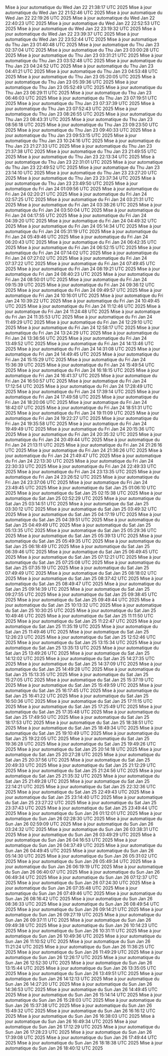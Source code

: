Mise à jour automatique du Wed Jan 22 21:38:17 UTC 2025
Mise à jour automatique du Wed Jan 22 21:52:46 UTC 2025
Mise à jour automatique du Wed Jan 22 22:19:26 UTC 2025
Mise à jour automatique du Wed Jan 22 22:40:23 UTC 2025
Mise à jour automatique du Wed Jan 22 22:52:53 UTC 2025
Mise à jour automatique du Wed Jan 22 23:19:32 UTC 2025
Mise à jour automatique du Wed Jan 22 23:39:37 UTC 2025
Mise à jour automatique du Wed Jan 22 23:52:44 UTC 2025
Mise à jour automatique du Thu Jan 23 01:40:48 UTC 2025
Mise à jour automatique du Thu Jan 23 02:37:04 UTC 2025
Mise à jour automatique du Thu Jan 23 03:00:28 UTC 2025
Mise à jour automatique du Thu Jan 23 03:31:21 UTC 2025
Mise à jour automatique du Thu Jan 23 03:52:48 UTC 2025
Mise à jour automatique du Thu Jan 23 04:24:52 UTC 2025
Mise à jour automatique du Thu Jan 23 04:41:21 UTC 2025
Mise à jour automatique du Thu Jan 23 04:53:48 UTC 2025
Mise à jour automatique du Thu Jan 23 05:20:05 UTC 2025
Mise à jour automatique du Thu Jan 23 05:39:36 UTC 2025
Mise à jour automatique du Thu Jan 23 05:52:49 UTC 2025
Mise à jour automatique du Thu Jan 23 06:29:11 UTC 2025
Mise à jour automatique du Thu Jan 23 06:46:03 UTC 2025
Mise à jour automatique du Thu Jan 23 07:19:51 UTC 2025
Mise à jour automatique du Thu Jan 23 07:37:39 UTC 2025
Mise à jour automatique du Thu Jan 23 07:52:43 UTC 2025
Mise à jour automatique du Thu Jan 23 08:26:55 UTC 2025
Mise à jour automatique du Thu Jan 23 08:43:31 UTC 2025
Mise à jour automatique du Thu Jan 23 08:56:18 UTC 2025
Mise à jour automatique du Thu Jan 23 09:23:50 UTC 2025
Mise à jour automatique du Thu Jan 23 09:40:33 UTC 2025
Mise à jour automatique du Thu Jan 23 09:53:15 UTC 2025
Mise à jour automatique du Thu Jan 23 10:24:16 UTC 2025
Mise à jour automatique du Thu Jan 23 21:27:33 UTC 2025
Mise à jour automatique du Thu Jan 23 21:37:38 UTC 2025
Mise à jour automatique du Thu Jan 23 21:49:55 UTC 2025
Mise à jour automatique du Thu Jan 23 22:13:34 UTC 2025
Mise à jour automatique du Thu Jan 23 22:31:01 UTC 2025
Mise à jour automatique du Thu Jan 23 22:49:52 UTC 2025
Mise à jour automatique du Thu Jan 23 23:14:10 UTC 2025
Mise à jour automatique du Thu Jan 23 23:27:20 UTC 2025
Mise à jour automatique du Thu Jan 23 23:37:34 UTC 2025
Mise à jour automatique du Thu Jan 23 23:49:50 UTC 2025
Mise à jour automatique du Fri Jan 24 01:09:56 UTC 2025
Mise à jour automatique du Fri Jan 24 02:20:21 UTC 2025
Mise à jour automatique du Fri Jan 24 02:57:25 UTC 2025
Mise à jour automatique du Fri Jan 24 03:21:31 UTC 2025
Mise à jour automatique du Fri Jan 24 03:38:26 UTC 2025
Mise à jour automatique du Fri Jan 24 03:50:04 UTC 2025
Mise à jour automatique du Fri Jan 24 04:17:55 UTC 2025
Mise à jour automatique du Fri Jan 24 04:39:20 UTC 2025
Mise à jour automatique du Fri Jan 24 04:49:32 UTC 2025
Mise à jour automatique du Fri Jan 24 05:14:34 UTC 2025
Mise à jour automatique du Fri Jan 24 05:31:19 UTC 2025
Mise à jour automatique du Fri Jan 24 05:49:46 UTC 2025
Mise à jour automatique du Fri Jan 24 06:20:43 UTC 2025
Mise à jour automatique du Fri Jan 24 06:42:35 UTC 2025
Mise à jour automatique du Fri Jan 24 06:52:15 UTC 2025
Mise à jour automatique du Fri Jan 24 07:14:02 UTC 2025
Mise à jour automatique du Fri Jan 24 07:27:02 UTC 2025
Mise à jour automatique du Fri Jan 24 07:37:22 UTC 2025
Mise à jour automatique du Fri Jan 24 07:49:45 UTC 2025
Mise à jour automatique du Fri Jan 24 08:19:21 UTC 2025
Mise à jour automatique du Fri Jan 24 08:40:23 UTC 2025
Mise à jour automatique du Fri Jan 24 08:50:01 UTC 2025
Mise à jour automatique du Fri Jan 24 09:15:39 UTC 2025
Mise à jour automatique du Fri Jan 24 09:36:12 UTC 2025
Mise à jour automatique du Fri Jan 24 09:49:57 UTC 2025
Mise à jour automatique du Fri Jan 24 10:16:01 UTC 2025
Mise à jour automatique du Fri Jan 24 10:39:22 UTC 2025
Mise à jour automatique du Fri Jan 24 10:49:45 UTC 2025
Mise à jour automatique du Fri Jan 24 11:12:46 UTC 2025
Mise à jour automatique du Fri Jan 24 11:24:48 UTC 2025
Mise à jour automatique du Fri Jan 24 11:35:53 UTC 2025
Mise à jour automatique du Fri Jan 24 11:49:29 UTC 2025
Mise à jour automatique du Fri Jan 24 12:29:10 UTC 2025
Mise à jour automatique du Fri Jan 24 12:58:17 UTC 2025
Mise à jour automatique du Fri Jan 24 13:24:29 UTC 2025
Mise à jour automatique du Fri Jan 24 13:36:56 UTC 2025
Mise à jour automatique du Fri Jan 24 13:49:52 UTC 2025
Mise à jour automatique du Fri Jan 24 14:13:46 UTC 2025
Mise à jour automatique du Fri Jan 24 14:31:08 UTC 2025
Mise à jour automatique du Fri Jan 24 14:49:45 UTC 2025
Mise à jour automatique du Fri Jan 24 15:15:29 UTC 2025
Mise à jour automatique du Fri Jan 24 15:36:39 UTC 2025
Mise à jour automatique du Fri Jan 24 15:49:54 UTC 2025
Mise à jour automatique du Fri Jan 24 16:18:15 UTC 2025
Mise à jour automatique du Fri Jan 24 16:41:37 UTC 2025
Mise à jour automatique du Fri Jan 24 16:50:57 UTC 2025
Mise à jour automatique du Fri Jan 24 17:12:54 UTC 2025
Mise à jour automatique du Fri Jan 24 17:28:49 UTC 2025
Mise à jour automatique du Fri Jan 24 17:39:14 UTC 2025
Mise à jour automatique du Fri Jan 24 17:49:58 UTC 2025
Mise à jour automatique du Fri Jan 24 18:20:06 UTC 2025
Mise à jour automatique du Fri Jan 24 18:42:07 UTC 2025
Mise à jour automatique du Fri Jan 24 18:51:31 UTC 2025
Mise à jour automatique du Fri Jan 24 19:11:09 UTC 2025
Mise à jour automatique du Fri Jan 24 19:22:27 UTC 2025
Mise à jour automatique du Fri Jan 24 19:35:58 UTC 2025
Mise à jour automatique du Fri Jan 24 19:49:49 UTC 2025
Mise à jour automatique du Fri Jan 24 20:15:36 UTC 2025
Mise à jour automatique du Fri Jan 24 20:35:32 UTC 2025
Mise à jour automatique du Fri Jan 24 20:49:44 UTC 2025
Mise à jour automatique du Fri Jan 24 21:13:11 UTC 2025
Mise à jour automatique du Fri Jan 24 21:26:16 UTC 2025
Mise à jour automatique du Fri Jan 24 21:36:26 UTC 2025
Mise à jour automatique du Fri Jan 24 21:49:47 UTC 2025
Mise à jour automatique du Fri Jan 24 22:13:30 UTC 2025
Mise à jour automatique du Fri Jan 24 22:30:33 UTC 2025
Mise à jour automatique du Fri Jan 24 22:49:33 UTC 2025
Mise à jour automatique du Fri Jan 24 23:13:35 UTC 2025
Mise à jour automatique du Fri Jan 24 23:26:52 UTC 2025
Mise à jour automatique du Fri Jan 24 23:37:06 UTC 2025
Mise à jour automatique du Fri Jan 24 23:49:45 UTC 2025
Mise à jour automatique du Sat Jan 25 01:06:10 UTC 2025
Mise à jour automatique du Sat Jan 25 02:15:38 UTC 2025
Mise à jour automatique du Sat Jan 25 02:52:29 UTC 2025
Mise à jour automatique du Sat Jan 25 03:14:51 UTC 2025
Mise à jour automatique du Sat Jan 25 03:30:12 UTC 2025
Mise à jour automatique du Sat Jan 25 03:49:32 UTC 2025
Mise à jour automatique du Sat Jan 25 04:17:19 UTC 2025
Mise à jour automatique du Sat Jan 25 04:39:51 UTC 2025
Mise à jour automatique du Sat Jan 25 04:49:49 UTC 2025
Mise à jour automatique du Sat Jan 25 05:13:35 UTC 2025
Mise à jour automatique du Sat Jan 25 05:29:36 UTC 2025
Mise à jour automatique du Sat Jan 25 05:39:13 UTC 2025
Mise à jour automatique du Sat Jan 25 05:49:35 UTC 2025
Mise à jour automatique du Sat Jan 25 06:18:49 UTC 2025
Mise à jour automatique du Sat Jan 25 06:39:46 UTC 2025
Mise à jour automatique du Sat Jan 25 06:49:45 UTC 2025
Mise à jour automatique du Sat Jan 25 07:12:21 UTC 2025
Mise à jour automatique du Sat Jan 25 07:25:08 UTC 2025
Mise à jour automatique du Sat Jan 25 07:35:19 UTC 2025
Mise à jour automatique du Sat Jan 25 07:49:49 UTC 2025
Mise à jour automatique du Sat Jan 25 08:18:02 UTC 2025
Mise à jour automatique du Sat Jan 25 08:37:42 UTC 2025
Mise à jour automatique du Sat Jan 25 08:49:47 UTC 2025
Mise à jour automatique du Sat Jan 25 09:14:39 UTC 2025
Mise à jour automatique du Sat Jan 25 09:27:55 UTC 2025
Mise à jour automatique du Sat Jan 25 09:38:45 UTC 2025
Mise à jour automatique du Sat Jan 25 09:49:44 UTC 2025
Mise à jour automatique du Sat Jan 25 10:13:32 UTC 2025
Mise à jour automatique du Sat Jan 25 10:30:25 UTC 2025
Mise à jour automatique du Sat Jan 25 10:49:46 UTC 2025
Mise à jour automatique du Sat Jan 25 11:11:50 UTC 2025
Mise à jour automatique du Sat Jan 25 11:22:47 UTC 2025
Mise à jour automatique du Sat Jan 25 11:35:19 UTC 2025
Mise à jour automatique du Sat Jan 25 11:49:46 UTC 2025
Mise à jour automatique du Sat Jan 25 12:26:23 UTC 2025
Mise à jour automatique du Sat Jan 25 12:52:46 UTC 2025
Mise à jour automatique du Sat Jan 25 13:15:34 UTC 2025
Mise à jour automatique du Sat Jan 25 13:35:13 UTC 2025
Mise à jour automatique du Sat Jan 25 13:49:26 UTC 2025
Mise à jour automatique du Sat Jan 25 14:12:02 UTC 2025
Mise à jour automatique du Sat Jan 25 14:27:35 UTC 2025
Mise à jour automatique du Sat Jan 25 14:37:09 UTC 2025
Mise à jour automatique du Sat Jan 25 14:49:28 UTC 2025
Mise à jour automatique du Sat Jan 25 15:13:35 UTC 2025
Mise à jour automatique du Sat Jan 25 15:27:05 UTC 2025
Mise à jour automatique du Sat Jan 25 15:37:19 UTC 2025
Mise à jour automatique du Sat Jan 25 15:49:59 UTC 2025
Mise à jour automatique du Sat Jan 25 16:17:45 UTC 2025
Mise à jour automatique du Sat Jan 25 16:41:22 UTC 2025
Mise à jour automatique du Sat Jan 25 16:50:36 UTC 2025
Mise à jour automatique du Sat Jan 25 17:11:15 UTC 2025
Mise à jour automatique du Sat Jan 25 17:25:49 UTC 2025
Mise à jour automatique du Sat Jan 25 17:35:48 UTC 2025
Mise à jour automatique du Sat Jan 25 17:49:50 UTC 2025
Mise à jour automatique du Sat Jan 25 18:17:53 UTC 2025
Mise à jour automatique du Sat Jan 25 18:38:51 UTC 2025
Mise à jour automatique du Sat Jan 25 18:49:34 UTC 2025
Mise à jour automatique du Sat Jan 25 19:10:49 UTC 2025
Mise à jour automatique du Sat Jan 25 19:22:05 UTC 2025
Mise à jour automatique du Sat Jan 25 19:36:28 UTC 2025
Mise à jour automatique du Sat Jan 25 19:49:26 UTC 2025
Mise à jour automatique du Sat Jan 25 20:14:18 UTC 2025
Mise à jour automatique du Sat Jan 25 20:27:28 UTC 2025
Mise à jour automatique du Sat Jan 25 20:37:56 UTC 2025
Mise à jour automatique du Sat Jan 25 20:49:33 UTC 2025
Mise à jour automatique du Sat Jan 25 21:12:29 UTC 2025
Mise à jour automatique du Sat Jan 25 21:24:56 UTC 2025
Mise à jour automatique du Sat Jan 25 21:35:32 UTC 2025
Mise à jour automatique du Sat Jan 25 21:49:28 UTC 2025
Mise à jour automatique du Sat Jan 25 22:14:21 UTC 2025
Mise à jour automatique du Sat Jan 25 22:32:36 UTC 2025
Mise à jour automatique du Sat Jan 25 22:49:43 UTC 2025
Mise à jour automatique du Sat Jan 25 23:14:40 UTC 2025
Mise à jour automatique du Sat Jan 25 23:27:22 UTC 2025
Mise à jour automatique du Sat Jan 25 23:37:43 UTC 2025
Mise à jour automatique du Sat Jan 25 23:49:44 UTC 2025
Mise à jour automatique du Sun Jan 26 01:12:01 UTC 2025
Mise à jour automatique du Sun Jan 26 02:28:30 UTC 2025
Mise à jour automatique du Sun Jan 26 02:59:09 UTC 2025
Mise à jour automatique du Sun Jan 26 03:24:32 UTC 2025
Mise à jour automatique du Sun Jan 26 03:38:31 UTC 2025
Mise à jour automatique du Sun Jan 26 03:49:29 UTC 2025
Mise à jour automatique du Sun Jan 26 04:16:53 UTC 2025
Mise à jour automatique du Sun Jan 26 04:37:49 UTC 2025
Mise à jour automatique du Sun Jan 26 04:49:45 UTC 2025
Mise à jour automatique du Sun Jan 26 05:14:30 UTC 2025
Mise à jour automatique du Sun Jan 26 05:31:02 UTC 2025
Mise à jour automatique du Sun Jan 26 05:49:34 UTC 2025
Mise à jour automatique du Sun Jan 26 06:19:19 UTC 2025
Mise à jour automatique du Sun Jan 26 06:40:07 UTC 2025
Mise à jour automatique du Sun Jan 26 06:49:34 UTC 2025
Mise à jour automatique du Sun Jan 26 07:12:37 UTC 2025
Mise à jour automatique du Sun Jan 26 07:24:30 UTC 2025
Mise à jour automatique du Sun Jan 26 07:35:48 UTC 2025
Mise à jour automatique du Sun Jan 26 07:49:46 UTC 2025
Mise à jour automatique du Sun Jan 26 08:16:42 UTC 2025
Mise à jour automatique du Sun Jan 26 08:36:33 UTC 2025
Mise à jour automatique du Sun Jan 26 08:49:54 UTC 2025
Mise à jour automatique du Sun Jan 26 09:14:21 UTC 2025
Mise à jour automatique du Sun Jan 26 09:27:19 UTC 2025
Mise à jour automatique du Sun Jan 26 09:37:11 UTC 2025
Mise à jour automatique du Sun Jan 26 09:49:38 UTC 2025
Mise à jour automatique du Sun Jan 26 10:14:23 UTC 2025
Mise à jour automatique du Sun Jan 26 10:31:11 UTC 2025
Mise à jour automatique du Sun Jan 26 10:49:36 UTC 2025
Mise à jour automatique du Sun Jan 26 11:10:52 UTC 2025
Mise à jour automatique du Sun Jan 26 11:21:24 UTC 2025
Mise à jour automatique du Sun Jan 26 11:36:25 UTC 2025
Mise à jour automatique du Sun Jan 26 11:49:29 UTC 2025
Mise à jour automatique du Sun Jan 26 12:26:17 UTC 2025
Mise à jour automatique du Sun Jan 26 12:52:30 UTC 2025
Mise à jour automatique du Sun Jan 26 13:15:44 UTC 2025
Mise à jour automatique du Sun Jan 26 13:35:05 UTC 2025
Mise à jour automatique du Sun Jan 26 13:49:51 UTC 2025
Mise à jour automatique du Sun Jan 26 14:12:13 UTC 2025
Mise à jour automatique du Sun Jan 26 14:27:20 UTC 2025
Mise à jour automatique du Sun Jan 26 14:36:53 UTC 2025
Mise à jour automatique du Sun Jan 26 14:49:45 UTC 2025
Mise à jour automatique du Sun Jan 26 15:14:14 UTC 2025
Mise à jour automatique du Sun Jan 26 15:28:03 UTC 2025
Mise à jour automatique du Sun Jan 26 15:37:38 UTC 2025
Mise à jour automatique du Sun Jan 26 15:49:32 UTC 2025
Mise à jour automatique du Sun Jan 26 16:16:12 UTC 2025
Mise à jour automatique du Sun Jan 26 16:38:03 UTC 2025
Mise à jour automatique du Sun Jan 26 16:49:34 UTC 2025
Mise à jour automatique du Sun Jan 26 17:12:29 UTC 2025
Mise à jour automatique du Sun Jan 26 17:28:23 UTC 2025
Mise à jour automatique du Sun Jan 26 17:39:08 UTC 2025
Mise à jour automatique du Sun Jan 26 17:49:44 UTC 2025
Mise à jour automatique du Sun Jan 26 18:18:38 UTC 2025
Mise à jour automatique du Sun Jan 26 18:40:12 UTC 2025
